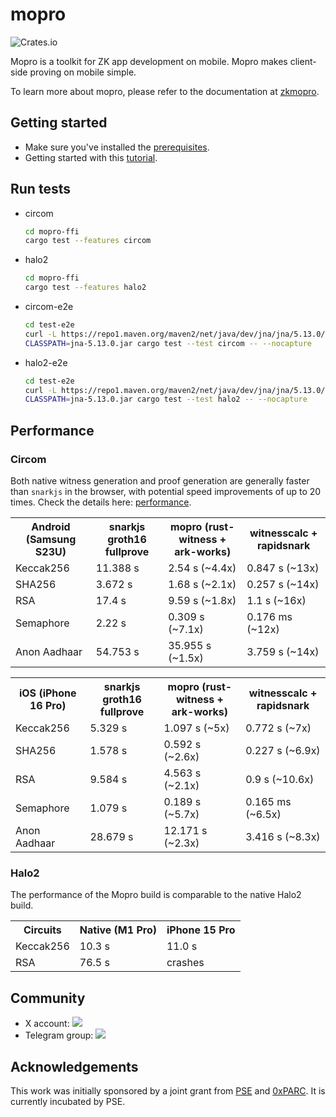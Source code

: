 # mopro

![Crates.io](https://img.shields.io/crates/v/mopro-ffi?label=mopro-ffi&style=flat-square)

Mopro is a toolkit for ZK app development on mobile. Mopro makes client-side proving on mobile simple.

To learn more about mopro, please refer to the documentation at [zkmopro](https://zkmopro.org/docs/intro).

## Getting started

-   Make sure you've installed the [prerequisites](https://zkmopro.org/docs/prerequisites).
-   Getting started with this [tutorial](https://zkmopro.org/docs/getting-started).

## Run tests

-   circom
    ```sh
    cd mopro-ffi
    cargo test --features circom
    ```
-   halo2
    ```sh
    cd mopro-ffi
    cargo test --features halo2
    ```
-   circom-e2e
    ```sh
    cd test-e2e
    curl -L https://repo1.maven.org/maven2/net/java/dev/jna/jna/5.13.0/jna-5.13.0.jar -o jna-5.13.0.jar
    CLASSPATH=jna-5.13.0.jar cargo test --test circom -- --nocapture
    ```
-   halo2-e2e
    ```sh
    cd test-e2e
    curl -L https://repo1.maven.org/maven2/net/java/dev/jna/jna/5.13.0/jna-5.13.0.jar -o jna-5.13.0.jar
    CLASSPATH=jna-5.13.0.jar cargo test --test halo2 -- --nocapture
    ```

## Performance

### Circom

Both native witness generation and proof generation are generally faster than `snarkjs` in the browser, with potential speed improvements of up to 20 times.
Check the details here: [performance](https://zkmopro.org/docs/performance).

<table>
  <tr>
    <th>Android (Samsung S23U)</th>
    <th>snarkjs groth16 fullprove</th>
    <th>mopro (rust-witness + ark-works)</th>
    <th>witnesscalc + rapidsnark</th>
  </tr>
  <tr>
    <td>Keccak256</td>
    <td>11.388 s</td>
    <td>2.54 s (~4.4x)</td>
    <td>0.847 s (~13x)</td>
  </tr>
  <tr>
    <td>SHA256</td>
    <td>3.672 s</td>
    <td>1.68 s (~2.1x)</td>
    <td>0.257 s (~14x)</td>
  </tr>
  <tr>
    <td>RSA</td>
    <td>17.4 s</td>
    <td>9.59 s (~1.8x)</td>
    <td>1.1 s (~16x)</td>
  </tr>
  <tr>
    <td>Semaphore</td>
    <td>2.22 s</td>
    <td>0.309 s (~7.1x)</td>
    <td>0.176 ms (~12x)</td>
  </tr>
  <tr>
    <td>Anon Aadhaar</td>
    <td>54.753 s</td>
    <td>35.955 s (~1.5x)</td>
    <td>3.759 s (~14x)</td>
  </tr>
</table>

<table>
  <tr>
    <th>iOS (iPhone 16 Pro)</th>
    <th>snarkjs groth16 fullprove</th>
    <th>mopro (rust-witness + ark-works)</th>
    <th>witnesscalc + rapidsnark</th>
  </tr>
  <tr>
    <td>Keccak256</td>
    <td>5.329 s</td>
    <td>1.097 s (~5x)</td>
    <td>0.772 s (~7x)</td>
  </tr>
  <tr>
    <td>SHA256</td>
    <td>1.578 s</td>
    <td>0.592 s (~2.6x)</td>
    <td>0.227 s (~6.9x)</td>
  </tr>
  <tr>
    <td>RSA</td>
    <td>9.584 s</td>
    <td>4.563 s (~2.1x)</td>
    <td>0.9 s (~10.6x)</td>
  </tr>
  <tr>
    <td>Semaphore</td>
    <td>1.079 s</td>
    <td>0.189 s (~5.7x)</td>
    <td>0.165 ms (~6.5x)</td>
  </tr>
  <tr>
    <td>Anon Aadhaar</td>
    <td>28.679 s</td>
    <td>12.171 s (~2.3x)</td>
    <td>3.416 s (~8.3x)</td>
  </tr>
</table>

### Halo2

The performance of the Mopro build is comparable to the native Halo2 build.

<table>
  <tr>
    <th>Circuits</th>
    <th>Native (M1 Pro)</th>
    <th>iPhone 15 Pro	</th>
  </tr>
  <tr>
    <td>Keccak256</td>
    <td>10.3 s</td>
    <td>11.0 s</td>
  </tr>
  <tr>
    <td>RSA</td>
    <td>76.5 s	</td>
    <td>crashes</td>
  </tr>
</table>

## Community

-   X account: <a href="https://twitter.com/zkmopro"><img src="https://img.shields.io/twitter/follow/zkmopro?style=flat-square&logo=x&label=zkmopro"></a>
-   Telegram group: <a href="https://t.me/zkmopro"><img src="https://img.shields.io/badge/telegram-@zkmopro-blue.svg?style=flat-square&logo=telegram"></a>

## Acknowledgements

This work was initially sponsored by a joint grant from [PSE](https://pse.dev/) and [0xPARC](https://0xparc.org/). It is currently incubated by PSE.
